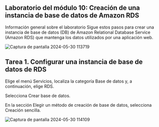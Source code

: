 ## Laboratorio del módulo 10: Creación de una instancia de base de datos de Amazon RDS
Información general sobre el laboratorio
Sigue estos pasos para crear una instancia de base de datos (DB) de Amazon Relational Database Service (Amazon RDS) que mantenga los datos utilizados por una aplicación web.

![Captura de pantalla 2024-05-30 113719](https://github.com/Lila-Huanca/Trabajos-individuales-COMUNICACION-DE-DATOS-Y-REDES/assets/166184502/01c0ed75-abe0-44d0-babf-f00e9199a80b)

## Tarea 1. Configurar una instancia de base de datos de RDS
Elige el menú Servicios, localiza la categoría Base de datos y, a continuación, elige RDS.

Selecciona Crear base de datos.

En la sección Elegir un método de creación de base de datos, selecciona Creación sencilla.

![Captura de pantalla 2024-05-30 114109](https://github.com/Lila-Huanca/Trabajos-individuales-COMUNICACION-DE-DATOS-Y-REDES/assets/166184502/38fab96c-02fa-469a-b0e3-a3fda18408c6)
